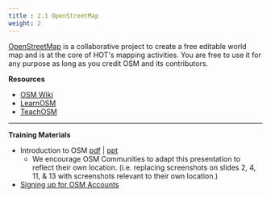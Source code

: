 ```yaml
---
title : 2.1 OpenStreetMap
weight: 2
---
```


[OpenStreetMap](https://www.openstreetmap.org/) is a collaborative project to create a free editable world map and is at the core of HOT's mapping activities. You are free to use it for any purpose as long as you credit OSM and its contributors.

**Resources**

* [OSM Wiki](https://wiki.openstreetmap.org/wiki/Main_Page)
* [LearnOSM](https://learnosm.org/en/)
* [TeachOSM](http://teachosm.org/en/)

***

**Training Materials**

* Introduction to OSM [pdf](https://drive.google.com/open?id=1xXFocfILjIQTSH3CMBTpuliSZc8TpOZa) | [ppt](https://drive.google.com/open?id=1tWIddIRvb0dY5-J3iYabJ54MyNYokWt7) 
  * We encourage OSM Communities to adapt this presentation to reflect their own location. (i.e. replacing screenshots on slides 2, 4, 11, & 13 with screenshots relevant to their own location.)
* [Signing up for OSM Accounts](1.2-Opening-OSM-accounts)
